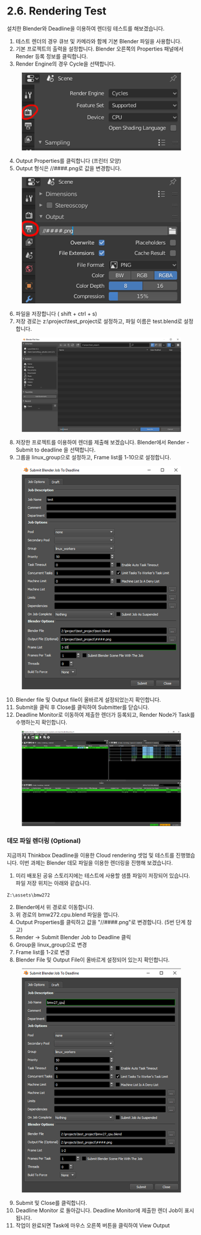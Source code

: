# 2.6. Rendering Test

설치한 Blender와 Deadline을 이용하여 렌더링 테스트를 해보겠습니다.



1. 테스트 렌더의 경우 큐브 및 카메라와 함께 기본 Blender 파일을 사용합니다.
2. 기본 프로젝트의 출력을 설정합니다. Blender 오른쪽의 Properties 패널에서 Render 등록 정보를 클릭합니다.
3. Render Engine의 경우 Cycle을 선택합니다.

<figure><img src="../.gitbook/assets/image (23).png" alt=""><figcaption></figcaption></figure>

4. Output Properties를 클릭합니다 (프린터 모양)
5. Output 형식은 //####.png로 값을 변경합니다.

<figure><img src="../.gitbook/assets/image (24).png" alt=""><figcaption></figcaption></figure>

6. 파일을 저장합니다 ( shift + ctrl + s)
7. 저장 경로는 z:\project\test\_project로 설정하고, 파일 이름은 test.blend로 설정합니다.

<figure><img src="../.gitbook/assets/image (25).png" alt=""><figcaption></figcaption></figure>

8. 저장한 프로젝트를 이용하여 렌더를 제출해 보겠습니다. Blender에서 Render - Submit to deadline 을 선택합니다.
9. 그룹을 linux\_group으로 설정하고, Frame list를 1-10으로 설정합니다.

<figure><img src="../.gitbook/assets/image (26).png" alt=""><figcaption></figcaption></figure>

10. Blender file 및 Output file이 올바르게 설정되었는지 확인합니다.
11. Submit을 클릭 후 Close를 클릭하여 Submitter를 닫습니다.
12. Deadline Monitor로 이동하여 제출한 렌더가 등록되고, Render Node가 Task를 수행하는지 확인합니다.

<figure><img src="../.gitbook/assets/image (27).png" alt=""><figcaption></figcaption></figure>

### 데모 파일 렌더링 (Optional)



지금까지 Thinkbox Deadline을 이용한 Cloud rendering 셋업 및 테스트를 진행했습니다. 이번 과제는 Blender 데모 파일을 이용한 렌더링을 진행해 보겠습니다.



1. 미리 배포된 공유 스토리지에는 테스트에 사용할 샘플 파일이 저장되어 있습니다. 파일 저장 위치는 아래와 같습니다.

```
Z:\assets\bmw272
```

2. Blender에서 위 경로로 이동합니다.
3. 위 경로의 bmw272.cpu.blend 파일을 엽니다.
4. Output Properties를 클릭하고 값을 "//####.png"로 변경합니다. (5번 단계 참고)
5. Render -> Submit Blender Job to Deadline 클릭
6. Group을 linux\_group으로 변경
7. Frame list를 1-2로 변경
8. Blender File 및 Output File이 올바르게 설정되어 있는지 확인합니다.

<figure><img src="../.gitbook/assets/image (1).png" alt=""><figcaption></figcaption></figure>

9. Submit 및 Close를 클릭합니다.
10. Deadline Monitor 로 돌아갑니다. Deadline Monitor에 제출한 렌더 Job이 표시됩니다.
11. 작업이 완료되면 Task에 마우스 오른쪽 버튼을 클릭하여 View Output
